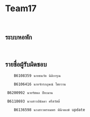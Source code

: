 # Team17
<br/>

## ระบบหอพัก

<br/>

## รายชื่อผู้รับผิดชอบ
```
    B6108359 นายธนวัต นิติการุณ
```
```
    B6106416 นายจักรกฤษณ์ ไชยวาน
```
```
 B6200992 นายรัชพล ปิยะมาน
``` 

```
 B6118693 นางสาวปนัดดา ศรีสวัสดิ์
```

```
    B6136598 นางสาวพรหมพร พินิจพงษ์ update
```
